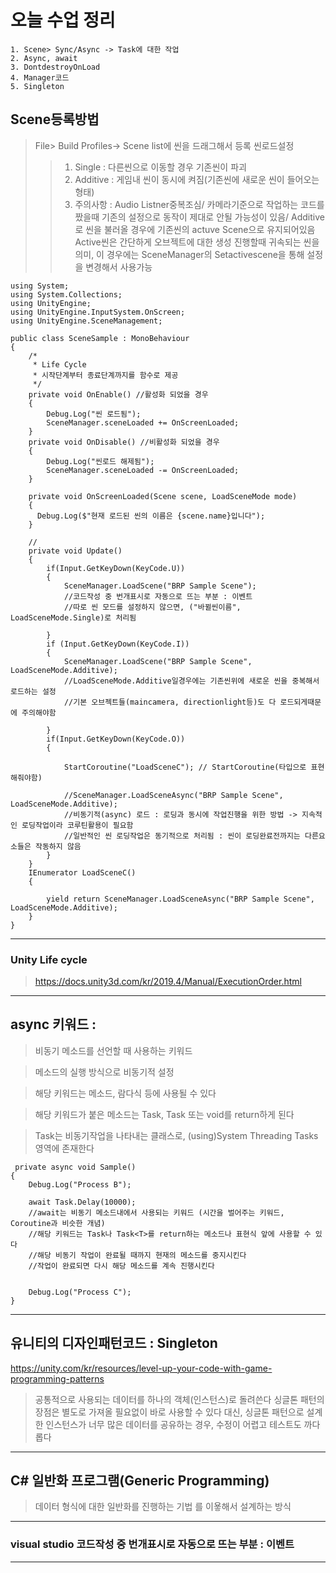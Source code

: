 # 오늘 수업 정리 
```
1. Scene> Sync/Async -> Task에 대한 작업
2. Async, await
3. DontdestroyOnLoad
4. Manager코드
5. Singleton
```
## Scene등록방법
> File> Build Profiles-> Scene list에 씬을 드래그해서 등록
> 씬로드설정
>> 1. Single : 다른씬으로 이동할 경우 기존씬이 파괴
>> 2. Additive : 게임내 씬이 동시에 켜짐(기존씬에 새로운 씬이 들어오는 형태)
>> 3. 주의사항 : Audio Listner중복조심/ 카메라기준으로 작업하는 코드를 짰을때 기존의 설정으로 동작이 제대로 안될 가능성이 있음/ Additive로 씬을 불러올 경우에 기존씬의 actuve Scene으로 유지되어있음
>> Active씬은 간단하게 오브젝트에 대한 생성 진행할때 귀속되는 씬을 의미, 이 경우에는 SceneManager의 Setactivescene을 통해 설정을 변경해서 사용가능 


```
using System;
using System.Collections;
using UnityEngine;
using UnityEngine.InputSystem.OnScreen;
using UnityEngine.SceneManagement;

public class SceneSample : MonoBehaviour
{
    /*
     * Life Cycle
     * 시작단계부터 종료단계까지를 함수로 제공
     */
    private void OnEnable() //활성화 되었을 경우
    { 
        Debug.Log("씬 로드됨");
        SceneManager.sceneLoaded += OnScreenLoaded;
    }
    private void OnDisable() //비활성화 되었을 경우
    {
        Debug.Log("씬로드 해제됨");
        SceneManager.sceneLoaded -= OnScreenLoaded;
    }

    private void OnScreenLoaded(Scene scene, LoadSceneMode mode)
    {
      Debug.Log($"현재 로드된 씬의 이름은 {scene.name}입니다");
    }

    // 
    private void Update()
    {
        if(Input.GetKeyDown(KeyCode.U))
        {
            SceneManager.LoadScene("BRP Sample Scene");
            //코드작성 중 번개표시로 자동으로 뜨는 부분 : 이벤트
            //따로 씬 모드를 설정하지 않으면, ("바뀔씬이름", LoadSceneMode.Single)로 처리됨

        }
        if (Input.GetKeyDown(KeyCode.I))
        {
            SceneManager.LoadScene("BRP Sample Scene", LoadSceneMode.Additive);
            //LoadSceneMode.Additive일경우에는 기존씬위에 새로운 씬을 중복해서 로드하는 설정
            //기본 오브젝트들(maincamera, directionlight등)도 다 로드되게때문에 주의해야함

        }
        if(Input.GetKeyDown(KeyCode.O))
        {

            StartCoroutine("LoadSceneC"); // StartCoroutine(타입으로 표현해줘야함)

            //SceneManager.LoadSceneAsync("BRP Sample Scene", LoadSceneMode.Additive);
            //비동기적(async) 로드 : 로딩과 동시에 작업진행을 위한 방법 -> 지속적인 로딩작업이라 코루틴활용이 필요함
            //일반적인 씬 로딩작업은 동기적으로 처리됨 : 씬이 로딩완료전까지는 다른요소들은 작동하지 않음
        }   
    }
    IEnumerator LoadSceneC()
    {

        yield return SceneManager.LoadSceneAsync("BRP Sample Scene", LoadSceneMode.Additive);
    }
}
```
---
### Unity Life cycle
> https://docs.unity3d.com/kr/2019.4/Manual/ExecutionOrder.html

---
## async 키워드 :
> 비동기 메소드를 선언할 때 사용하는 키워드

> 메소드의 실행 방식으로 비동기적 설정

> 해당 키워드는 메소드, 람다식 등에 사용될 수 있다

> 해당 키워드가 붙은 메소드는 Task, Task<T> 또는 void를 return하게 된다

> Task는 비동기작업을 나타내는 클래스로, (using)System Threading Tasks영역에 존재한다    
  ```
   private async void Sample()
  {
      Debug.Log("Process B");
      
      await Task.Delay(10000);
      //await는 비동기 메소드내에서 사용되는 키워드 (시간을 벌어주는 키워드, Coroutine과 비슷한 개념)
      //해당 키워드는 Task나 Task<T>를 return하는 메소드나 표현식 앞에 사용할 수 있다
      //해당 비동기 작업이 완료될 때까지 현재의 메소드를 중지시킨다
      //작업이 완료되면 다시 해당 메소드를 계속 진행시킨다


      Debug.Log("Process C");
  }
  ```
---
## 유니티의 디자인패턴코드 : Singleton
https://unity.com/kr/resources/level-up-your-code-with-game-programming-patterns

> 공통적으로 사용되는 데이터를 하나의 객체(인스턴스)로 돌려쓴다
> 싱글톤 패턴의 장점은 별도로 가져올 필요없이 바로 사용할 수 있다
> 대신, 싱글톤 패턴으로 설계한 인스턴스가 너무 많은 데이터를 공유하는 경우, 수정이 어렵고 테스트도 까다롭다

---
## C# 일반화 프로그램(Generic Programming) 
> 데이터 형식에 대한 일반화를 진행하는 기법
> <T> 를 이욯해서 설계하는 방식
---
### visual studio 코드작성 중 번개표시로 자동으로 뜨는 부분 : 이벤트
---
### 




